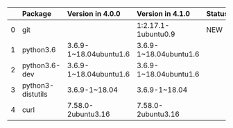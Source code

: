 <!-- markdown-link-check-disable -->

|    | Package           | Version in 4.0.0       | Version in 4.1.0       | Status   |
|---:|:------------------|:-----------------------|:-----------------------|:---------|
|  0 | git               |                        | 1:2.17.1-1ubuntu0.9    | NEW      |
|  1 | python3.6         | 3.6.9-1~18.04ubuntu1.6 | 3.6.9-1~18.04ubuntu1.6 |          |
|  2 | python3.6-dev     | 3.6.9-1~18.04ubuntu1.6 | 3.6.9-1~18.04ubuntu1.6 |          |
|  3 | python3-distutils | 3.6.9-1~18.04          | 3.6.9-1~18.04          |          |
|  4 | curl              | 7.58.0-2ubuntu3.16     | 7.58.0-2ubuntu3.16     |          |
